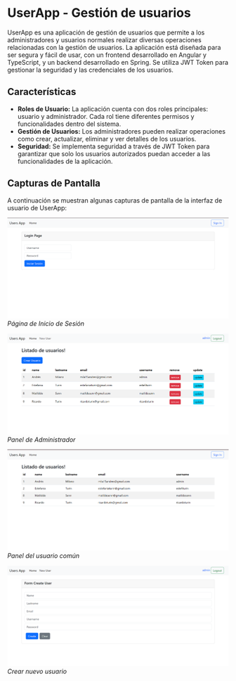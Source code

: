 # UserApp - Gestión de usuarios

UserApp es una aplicación de gestión de usuarios que permite a los administradores y usuarios normales realizar diversas operaciones relacionadas con la gestión de usuarios. La aplicación está diseñada para ser segura y fácil de usar, con un frontend desarrollado en Angular y TypeScript, y un backend desarrollado en Spring. Se utiliza JWT Token para gestionar la seguridad y las credenciales de los usuarios.

## Características

- **Roles de Usuario:** La aplicación cuenta con dos roles principales: usuario y administrador. Cada rol tiene diferentes permisos y funcionalidades dentro del sistema.
- **Gestión de Usuarios:** Los administradores pueden realizar operaciones como crear, actualizar, eliminar y ver detalles de los usuarios.
- **Seguridad:** Se implementa seguridad a través de JWT Token para garantizar que solo los usuarios autorizados puedan acceder a las funcionalidades de la aplicación.

## Capturas de Pantalla

A continuación se muestran algunas capturas de pantalla de la interfaz de usuario de UserApp:

![Página de Inicio de Sesión](frontend-angular/screenshots/login.png)
*Página de Inicio de Sesión*

![Panel de Administrador](frontend-angular/screenshots/users.png)
*Panel de Administrador*


![Panel de usuario común](frontend-angular/screenshots/usersnotadmin.png)
*Panel del usuario común*

![Crear nuevo usuario](frontend-angular/screenshots/crearnuevousuario.png)
*Crear nuevo usuario*

